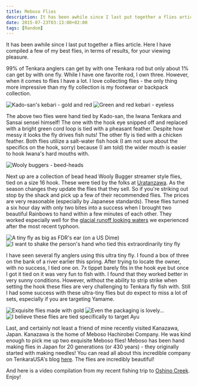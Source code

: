 ```yaml
---
title: Meboso Flies
description: It has been awhile since I last put together a flies article. Here I have compiled a few of my best flies, in terms of results, for your viewing pleasure..
date: 2015-07-23T03:13:00+02:00
tags: [Random]
---
```

<div class=“text-lg m-2”>
<p class="mb-2">It has been awhile since I last put together a flies article. Here I have compiled a few of my best flies, in terms of results, for your viewing pleasure.</p>

<p class="mb-2 mt-2">99% of Tenkara anglers can get by with one Tenkara rod but only about 1% can get by with one fly. While I have one favorite rod, I own three. However, when it comes to flies I have a lot. I love collecting flies - the only thing more impressive than my fly collection is my footwear or backpack collection.</p>

<img class="w-8/12 rounded-lg shadow-lg mx-auto" src="https://fallfish-tenkara-images.s3-us-west-1.amazonaws.com/FfT+-+Flies/hand+tied-iwana-kebari-tenkara-chicken+feather.JPG" alt="Kado-san's kebari - gold and red" />

<img class="w-8/12 rounded-lg shadow-lg mx-auto" src="https://fallfish-tenkara-images.s3-us-west-1.amazonaws.com/FfT+-+Flies/hand+tied-iwana-kebari-tenkara.JPG" alt="Green and red kebari - eyeless" />

<p class="mb-2 mt-2">The above two flies were hand tied by Kado-san, the Iwana Tenkara and Sansai sensei himself! The one with the hook eye snipped off and replaced with a bright green cord loop is tied with a pheasant feather. Despite how messy it looks the fly drives fish nuts! The other fly is tied with a chicken feather. Both flies utilize a salt-water fish hook (I am not sure about the specifics on the hook, sorry) because (I am told) the wider mouth is easier to hook Iwana's hard mouths with.</p>

<img class="w-8/12 rounded-lg shadow-lg mx-auto" src="https://fallfish-tenkara-images.s3-us-west-1.amazonaws.com/FfT+-+Flies/wooly+bugger-beed+head-streamer-fly-tenkara-uratanzawa.JPG" alt="Wooly buggers - beed-heads" />

<p class="mb-2 mt-2">Next up are a collection of bead head Wooly Bugger streamer style flies, tied on a size 16 hook. These were tied by the folks at <a 
href="https://www.fallfishtenkara.com/uratanzawa/" target="_blank" rel="noopener noreferrer" >Uratanzawa</a>. As the season changes they update the flies that they sell. So if you're striking out stop by the shack and pick up a few of their recommended flies. The prices are very reasonable (especially by Japanese standards). These flies turned a six hour day with only two bites into a success when I brought two beautiful Rainbows to hand within a few minutes of each other. They worked especially well for the <a 
href="https://www.fallfishtenkara.com/plum-rain/" target="_blank" rel="noopener noreferrer" >glacial runoff looking waters</a> we experienced after the most recent typhoon.</p>

<img class="w-8/12 rounded-lg shadow-lg mx-auto" src="https://fallfish-tenkara-images.s3-us-west-1.amazonaws.com/FfT+-+Flies/ultra+tiny+fly-tenkara-fly+fishing-fishing-closeup.JPG" alt="A tiny fly as big as FDR's ear (on a US Dime)" />

<img class="w-8/12 rounded-lg shadow-lg mx-auto" src="https://fallfish-tenkara-images.s3-us-west-1.amazonaws.com/FfT+-+Flies/ultra+tiny+fly-tenkara-fly+fishing-fishing.JPG" alt="I want to shake the person's hand who tied this extraordinarily tiny fly" />

<p class="mb-2 mt-2">I have seen several fly anglers using this ultra tiny fly. I found a box of three on the bank of a river earlier this spring. After trying to locate the owner, with no success, I tied one on. 7x tippet barely fits in the hook eye but once I got it tied on it was very fun to fish with. I found that they worked better in very sunny conditions. However, without the ability to strip strike when setting the hook these flies are very challenging to Tenkara fly fish with. Still I had some success with these ultra-tiny flies but do expect to miss a lot of sets, especially if you are targeting Yamame.</p>

<img class="w-8/12 rounded-lg shadow-lg mx-auto" src="https://fallfish-tenkara-images.s3-us-west-1.amazonaws.com/FfT+-+Flies/Meboso-Kanazawa-Meboso+Hachirobei+Company-tenkara-flies-samurai.JPG" alt="Exquisite flies made with gold" />

<img class="w-8/12 rounded-lg shadow-lg mx-auto" src="https://fallfish-tenkara-images.s3-us-west-1.amazonaws.com/FfT+-+Flies/Meboso-Kanazawa-Meboso+Hachirobei+Company-tenkara-flies-packaging.JPG" alt="Even the packaging is lovely..." />

<img class="w-8/12 rounded-lg shadow-lg mx-auto" src="https://fallfish-tenkara-images.s3-us-west-1.amazonaws.com/FfT+-+Flies/Meboso-Kanazawa-Meboso+Hachirobei+Company-tenkara-flies-art.JPG" alt="I believe these flies are tied specifically to target Ayu" />

<p class="mb-2 mt-2">Last, and certainly not least a friend of mine recently visited Kanazawa, Japan. Kanazawa is the home of Meboso Hachirobei Company. He was kind enough to pick me up two exquisite Meboso flies! Meboso has been hand making flies in Japan for 20 generations (or 430 years) - they originally started with making needles! You can read all about this incredible company on TenkaraUSA's blog <a 
href="https://www.tenkarausa.com/one-of-the-possible-origins-of-tenkara-part-1/" target="_blank" rel="noopener noreferrer">here</a>. The flies are incredibly beautiful!</p>

<p class="mb-2 mt-2">And here is a video compilation from my recent fishing trip to <a href="https://www.fallfishtenkara.com/oshino-photo/" target="_blank" rel="noopener noreferrer">Oshino Creek</a>. Enjoy!</p>
</div>
